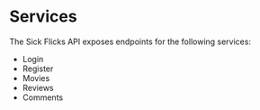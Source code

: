 # Services

The Sick Flicks API exposes endpoints for the following services:

* Login
* Register
* Movies
* Reviews
* Comments
